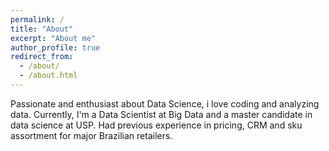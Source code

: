 ```yaml
---
permalink: /
title: "About"
excerpt: "About me"
author_profile: true
redirect_from: 
  - /about/
  - /about.html
---
```


Passionate and enthusiast about Data Science, i love coding and analyzing data. Currently, I'm a Data Scientist at Big Data and a master candidate in data science at USP. Had previous experience in pricing, CRM and sku assortment for major Brazilian retailers. 
